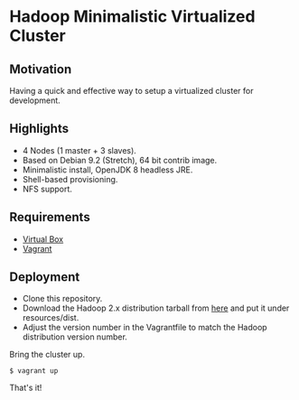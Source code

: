 # Hadoop Minimalistic Virtualized Cluster

## Motivation

Having a quick and effective way to setup a virtualized cluster for development.

## Highlights

* 4 Nodes (1 master + 3 slaves).
* Based on Debian 9.2 (Stretch), 64 bit contrib image.
* Minimalistic install, OpenJDK 8 headless JRE.
* Shell-based provisioning.
* NFS support.

## Requirements

* [Virtual Box](http://virtualbox.org)
* [Vagrant](http://vagrantup.com/)

## Deployment

* Clone this repository.
* Download the Hadoop 2.x distribution tarball from [here](https://hadoop.apache.org/releases.html) and put it under resources/dist.
* Adjust the version number in the Vagrantfile to match the Hadoop distribution version number.

Bring the cluster up.

    $ vagrant up

That's it!
